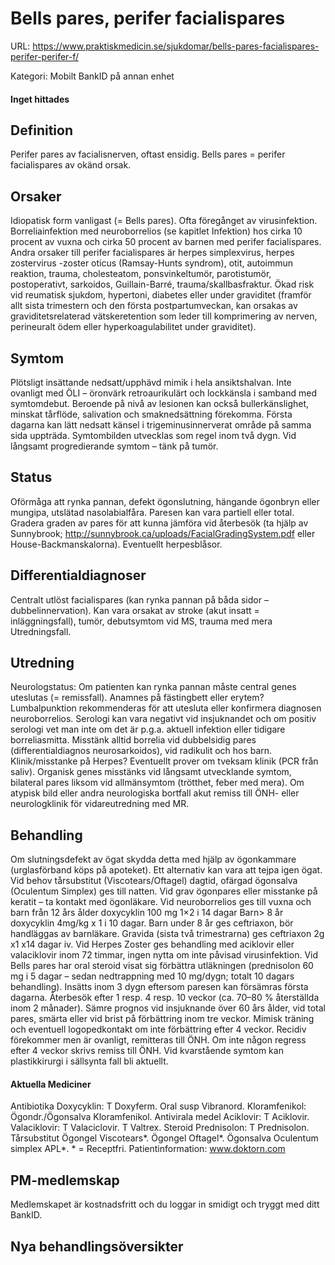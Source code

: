 # Bells pares, perifer facialispares

URL: https://www.praktiskmedicin.se/sjukdomar/bells-pares-facialispares-perifer-perifer-f/



Kategori: Mobilt BankID på annan enhet

#### Inget hittades

## Definition

Perifer pares av facialisnerven, oftast ensidig. Bells pares = perifer facialispares av okänd orsak.

## Orsaker

Idiopatisk form vanligast (= Bells pares). Ofta föregånget av virusinfektion. Borreliainfektion med neuroborrelios (se kapitlet Infektion) hos cirka 10 procent av vuxna och cirka 50 procent av barnen med perifer facialispares. Andra orsaker till perifer facialispares är herpes simplexvirus, herpes zostervirus -zoster oticus (Ramsay-Hunts syndrom), otit, autoimmun reaktion, trauma, cholesteatom, ponsvinkeltumör, parotistumör, postoperativt, sarkoidos, Guillain-Barré, trauma/skallbasfraktur. Ökad risk vid reumatisk sjukdom, hypertoni, diabetes eller under graviditet (framför allt sista trimestern och den första postpartumveckan, kan orsakas av graviditetsrelaterad vätskeretention som leder till komprimering av nerven, perineuralt ödem eller hyperkoagulabilitet under graviditet).

## Symtom

Plötsligt insättande nedsatt/upphävd mimik i hela ansiktshalvan. Inte ovanligt med ÖLI – öronvärk retroaurikulärt och lockkänsla i samband med symtomdebut. Beroende på nivå av lesionen kan också bullerkänslighet, minskat tårflöde, salivation och smaknedsättning förekomma. Första dagarna kan lätt nedsatt känsel i trigeminusinnerverat område på samma sida uppträda. Symtombilden utvecklas som regel inom två dygn. Vid långsamt progredierande symtom – tänk på tumör.

## Status

Oförmåga att rynka pannan, defekt ögonslutning, hängande ögonbryn eller mungipa, utslätad nasolabialfåra. Paresen kan vara partiell eller total. Gradera graden av pares för att kunna jämföra vid återbesök (ta hjälp av Sunnybrook; http://sunnybrook.ca/uploads/FacialGradingSystem.pdf eller House-Backmanskalorna). Eventuellt herpesblåsor.

## Differentialdiagnoser

Centralt utlöst facialispares (kan rynka pannan på båda sidor – dubbelinnervation). Kan vara orsakat av stroke (akut insatt = inläggningsfall), tumör, debutsymtom vid MS, trauma med mera Utredningsfall.

## Utredning

Neurologstatus: Om patienten kan rynka pannan måste central genes uteslutas (= remissfall). Anamnes på fästingbett eller erytem? Lumbalpunktion rekommenderas för att utesluta eller konfirmera diagnosen neuroborrelios. Serologi kan vara negativt vid insjuknandet och om positiv serologi vet man inte om det är p.g.a. aktuell infektion eller tidigare borreliasmitta. Misstänk alltid borrelia vid dubbelsidig pares (differentialdiagnos neurosarkoidos), vid radikulit och hos barn. Klinik/misstanke på Herpes? Eventuellt prover om tveksam klinik (PCR från saliv).
Organisk genes misstänks vid långsamt utvecklande symtom, bilateral pares liksom vid allmänsymtom (trötthet, feber med mera).
Om atypisk bild eller andra neurologiska bortfall akut remiss till ÖNH- eller neurologklinik för vidareutredning med MR.

## Behandling

Om slutningsdefekt av ögat skydda detta med hjälp av ögonkammare (urglasförband köps på apoteket). Ett alternativ kan vara att tejpa igen ögat. Vid behov tårsubstitut (Viscotears/Oftagel) dagtid, ofärgad ögonsalva (Oculentum Simplex) ges till natten. Vid grav ögonpares eller misstanke på keratit – ta kontakt med ögonläkare.
Vid neuroborrelios ges till vuxna och barn från 12 års ålder doxycyklin 100 mg 1×2 i 14 dagar
Barn> 8 år doxycyklin 4mg/kg x 1 i 10 dagar. Barn under 8 år ges ceftriaxon, bör handläggas av barnläkare.
Gravida (sista två trimestrarna) ges ceftriaxon 2g x1 x14 dagar iv.
Vid Herpes Zoster ges behandling med aciklovir eller valaciklovir inom 72 timmar, ingen nytta om inte påvisad virusinfektion.
Vid Bells pares har oral steroid visat sig förbättra utläkningen (prednisolon 60 mg i 5 dagar – sedan nedtrappning med 10 mg/dygn; totalt 10 dagars behandling). Insätts inom 3 dygn eftersom paresen kan försämras första dagarna.
Återbesök efter 1 resp. 4 resp. 10 veckor (ca. 70–80 % återställda inom 2 månader).
Sämre prognos vid insjuknande över 60 års ålder, vid total pares, smärta eller vid brist på förbättring inom tre veckor. Mimisk träning och eventuell logopedkontakt om inte förbättring efter 4 veckor.
Recidiv förekommer men är ovanligt, remitteras till ÖNH.
Om inte någon regress efter 4 veckor skrivs remiss till ÖNH. Vid kvarstående symtom kan plastikkirurgi i sällsynta fall bli aktuellt.

#### Aktuella Mediciner

Antibiotika
Doxycyklin: T Doxyferm. Oral susp Vibranord.
Kloramfenikol: Ögondr./Ögonsalva Kloramfenikol.
Antivirala medel
Aciklovir: T Aciklovir.
Valaciklovir: T Valaciclovir. T Valtrex.
Steroid
Prednisolon: T Prednisolon.
Tårsubstitut
Ögongel Viscotears*. Ögongel Oftagel*. Ögonsalva Oculentum simplex APL*. * = Receptfri.
Patientinformation: www.doktorn.com

## PM-medlemskap

Medlemskapet är kostnadsfritt och du loggar in smidigt och tryggt med ditt BankID.

## Nya behandlingsöversikter

